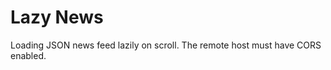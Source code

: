 Lazy News
=========

Loading JSON news feed lazily on scroll. The remote host must have CORS enabled.
